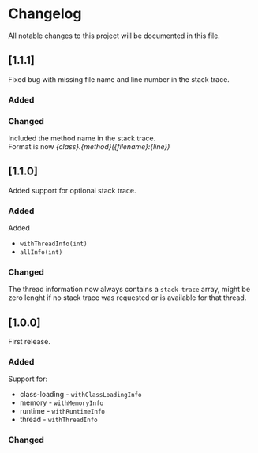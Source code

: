 # Changelog

All notable changes to this project will be documented in this file.

## [1.1.1]

Fixed bug with missing file name and line number in the stack trace.

### Added

### Changed

Included the method name in the stack trace.   
Format is now _{class}.{method}({filename}:{line})_

## [1.1.0]

Added support for optional stack trace.

### Added

Added

* `withThreadInfo(int)`
* `allInfo(int)`

### Changed

The thread information now always contains a `stack-trace` array, might be zero lenght if no stack trace was requested
or is available for that thread.

## [1.0.0]

First release.

### Added

Support for:

- class-loading - `withClassLoadingInfo`
- memory - `withMemoryInfo`
- runtime - `withRuntimeInfo`
- thread - `withThreadInfo`

### Changed